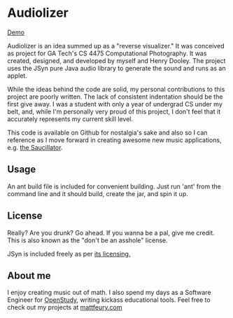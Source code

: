 Audiolizer
=============

[Demo](http://mattfeury.com/audiolizer)

Audiolizer is an idea summed up as a "reverse visualizer." It was conceived as project for GA Tech's CS 4475 Computational Photography. It was created, designed, and developed by myself and Henry Dooley. The project uses the JSyn pure Java audio library to generate the sound and runs as an applet.

While the ideas behind the code are solid, my personal contributions to this project are poorly written. The lack of consistent indentation should be the first give away. I was a student with only a year of undergrad CS under my belt, and, while I'm personally very proud of this project, I don't feel that it accurately represents my current skill level.

This code is available on Github for nostalgia's sake and also so I can reference as I move forward in creating awesome new music applications, e.g. [the Saucillator](https://play.google.com/store/apps/details?id=com.mattfeury.saucillator.android).

Usage
------------

An ant build file is included for convenient building. Just run 'ant' from the command line and it should build, create the jar, and spin it up.

License
-----------

Really? Are you drunk? Go ahead. If you wanna be a pal, give me credit. This is also known as the "don't be an asshole" license.

JSyn is included freely as per [its licensing.](http://www.softsynth.com/jsyn/)

About me
------------

I enjoy creating music out of math. I also spend my days as a Software Engineer for [OpenStudy](http://openstudy.com/), writing kickass educational tools. Feel free to check out my projects at [mattfeury.com](http://mattfeury.com/)
